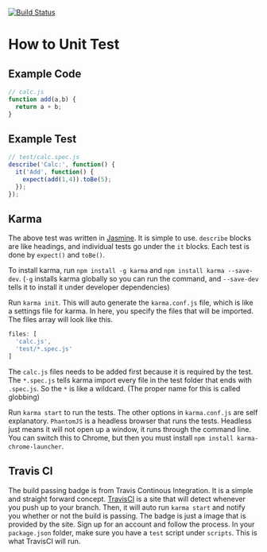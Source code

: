 [![Build Status](https://travis-ci.org/varughese/calculator.svg?branch=master)](https://travis-ci.org/varughese/calculator)

# How to Unit Test

## Example Code
```javascript
// calc.js
function add(a,b) {
  return a + b;
}
```
## Example Test
```javascript
// test/calc.spec.js
describe('Calc:', function() {
  it('Add', function() {
    expect(add(1,4)).toBe(5);
  });
});
```

## Karma
The above test was written in [Jasmine](http://jasmine.github.io/2.4/introduction.html). It is simple to use. `describe` blocks are like headings, and individual tests go under the `it` blocks. Each test is done by `expect()` and `toBe()`.

To install karma, run `npm install -g karma` and `npm install karma --save-dev`. (`-g` installs karma globally so you can run the command, and `--save-dev` tells it to install it under developer dependencies)

Run `karma init`. This will auto generate the `karma.conf.js` file, which is like a settings file for karma. In here, you specify the files that will be imported. The files array will look like this. 
```javascript
files: [
  'calc.js',
  'test/*.spec.js'
]
```
The `calc.js` files needs to be added first because it is required by the test. The `*.spec.js` tells karma import every file in the test folder that ends with `.spec.js`. So the `*` is like a wildcard. (The proper name for this is called globbing)

Run `karma start` to run the tests. The other options in `karma.conf.js` are self explanatory. `PhantomJS` is a headless browser that runs the tests. Headless just means it will not open up a window, it runs through the command line. You can switch this to Chrome, but then you must install `npm install karma-chrome-launcher`. 

## Travis CI
The build passing badge is from Travis Continous Integration. It is a simple and straight forward concept. [TravisCI](https://travis-ci.org/) is a site that will detect whenever you push up to your branch. Then, it will auto run `karma start` and notify you whether or not the build is passing. The badge is just a image that is provided by the site. Sign up for an account and follow the process. In your `package.json` folder, make sure you have a `test` script under `scripts`. This is what TravisCI will run. 
